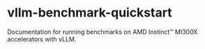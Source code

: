 # vllm-benchmark-quickstart
Documentation for running benchmarks on AMD Instinct™ MI300X accelerators with vLLM.
